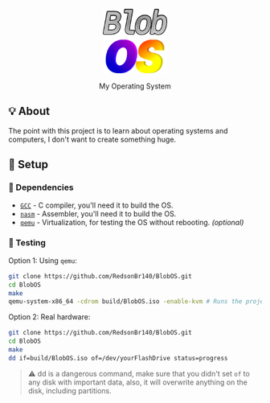 <p align="center">
  <img src="docs/assets/BlobOS_without_border.png" width="128" height="128"/>
</p>
<p align=center>My Operating System</p>

## 💡 About

The point with this project is to learn about operating systems and computers, I don't want to create something huge.

## 🚀 Setup

### 🧾 Dependencies

- [`GCC`](https://gcc.gnu.org/) - C compiler, you'll need it to build the OS.
- [`nasm`](https://nasm.us/) - Assembler, you'll need it to build the OS.
- [`qemu`](https://www.qemu.org/) - Virtualization, for testing the OS without rebooting. _(optional)_

### 🔧 Testing

Option 1: Using `qemu`:

```sh
git clone https://github.com/RedsonBr140/BlobOS.git
cd BlobOS
make
qemu-system-x86_64 -cdrom build/BlobOS.iso -enable-kvm # Runs the project
```

Option 2: Real hardware:

```sh
git clone https://github.com/RedsonBr140/BlobOS.git
cd BlobOS
make
dd if=build/BlobOS.iso of=/dev/yourFlashDrive status=progress
```

> ⚠️ dd is a dangerous command, make sure that you didn't set `of` to any disk with important data, also, it will overwrite anything on the disk, including partitions.

